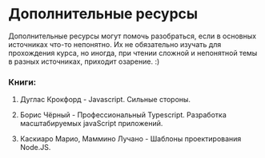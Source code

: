 # Дополнительные ресурсы

Дополнительные ресурсы могут помочь разобраться, если в основных источниках что-то непонятно. Их не обязательно изучать для прохождения курса, но иногда, при чтении сложной и непонятной темы в разных источниках, приходит озарение. :)

### Книги:

1. Дуглас Крокфорд - Javascript. Cильные стороны.

2. Борис Чёрный - Профессиональный Typescript. Разработка масштабируемых javаScript приложений.

3. Каскиаро Марио, Маммино Лучано - Шаблоны проектирования Node.JS.
